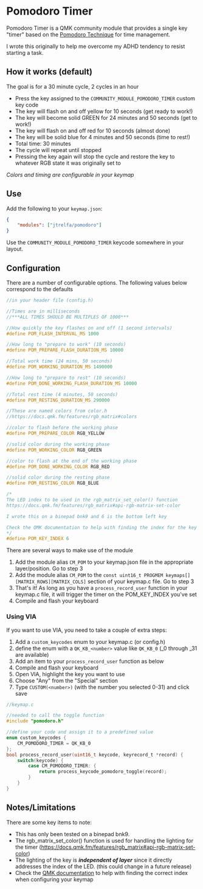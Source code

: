 # Pomodoro Timer

Pomodoro Timer is a QMK community module that provides a single key "timer" based on the <a href="https://en.wikipedia.org/wiki/Pomodoro_Technique" target="_blank" title="Pomodoro Technique on Wikipedia">Pomodoro Technique</a> for time management.

I wrote this originally to help me overcome my ADHD tendency to resist starting a task.

## How it works (default)

The goal is for a 30 minute cycle, 2 cycles in an hour

-   Press the key assigned to the `COMMUNITY_MODULE_POMODORO_TIMER` custom key code
-   The key will flash on and off yellow for 10 seconds (get ready to work!)
-   The key will become solid GREEN for 24 minutes and 50 seconds (get to work!)
-   The key will flash on and off red for 10 seconds (almost done)
-   The key will be solid blue for 4 minutes and 50 seconds (time to rest!)
-   Total time: 30 minutes
-   The cycle will repeat until stopped
-   Pressing the key again will stop the cycle and restore the key to whatever RGB state it was originally set to

_Colors and timing are configurable in your keymap_

## Use

Add the following to your `keymap.json`:

```json
{
    "modules": ["jtrelfa/pomodoro"]
}
```

Use the `COMMUNITY_MODULE_POMODORO_TIMER` keycode somewhere in your layout.

## Configuration

There are a number of configurable options. The following values below correspond to the defaults

```c
//in your header file (config.h)

//Times are in milliseconds
//***ALL TIMES SHOULD BE MULTIPLES OF 1000***

//How quickly the key flashes on and off (1 second intervals)
#define POM_FLASH_INTERVAL_MS 1000

//How long to "prepare to work" (10 seconds)
#define POM_PREPARE_FLASH_DURATION_MS 10000

//Total work time (24 mins, 50 seconds)
#define POM_WORKING_DURATION_MS 1490000

//How long to "prepare to rest" (10 seconds)
#define POM_DONE_WORKING_FLASH_DURATION_MS 10000

//Total rest time (4 minutes, 50 seconds)
#define POM_RESTING_DURATION_MS 290000

//These are named colors from color.h
//https://docs.qmk.fm/features/rgb_matrix#colors

//color to flash before the working phase
#define POM_PREPARE_COLOR RGB_YELLOW

//solid color during the working phase
#define POM_WORKING_COLOR RGB_GREEN

//color to flash at the end of the working phase
#define POM_DONE_WORKING_COLOR RGB_RED

//solid color during the resting phase
#define POM_RESTING_COLOR RGB_BLUE

/*
The LED index to be used in the rgb_matrix_set_color() function
https://docs.qmk.fm/features/rgb_matrix#api-rgb-matrix-set-color

I wrote this on a binepad bnk9 and 6 is the bottom left key

Check the QMK documentation to help with finding the index for the key you want to use
*/
#define POM_KEY_INDEX 6
```

There are several ways to make use of the module

1. Add the module alias `CM_POM` to your keymap.json file in the appropriate layer/position. Go to step 3
2. Add the module alias `CM_POM` to the `const uint16_t PROGMEM keymaps[][MATRIX_ROWS][MATRIX_COLS]` section of your keymap.c file. Go to step 3
3. That's it! As long as you have a `process_record_user` function in your keymap.c file, it will trigger the timer on the POM_KEY_INDEX you've set
4. Compile and flash your keyboard

### Using VIA

If you want to use VIA, you need to take a couple of extra steps:

1. Add a `custom_keycodes` enum to your keymap.c (or config.h)
2. define the enum with a `QK_KB_<number>` value like `QK_KB_0` (\_0 through \_31 are available)
3. Add an item to your `process_record_user` function as below
4. Compile and flash your keyboard
5. Open VIA, highlight the key you want to use
6. Choose "Any" from the "Special" section
7. Type `CUSTOM(<number>)` (with the number you selected 0-31) and click save

```c
//keymap.c

//needed to call the toggle function
#include "pomodoro.h"

//define your code and assign it to a predefined value
enum custom_keycodes {
    CM_POMODORO_TIMER = QK_KB_0
};
bool process_record_user(uint16_t keycode, keyrecord_t *record) {
    switch(keycode) {
        case CM_POMODORO_TIMER: {
            return process_keycode_pomodoro_toggle(record);
        }
    }
}
```

## Notes/Limitations

There are some key items to note:

-   This has only been tested on a binepad bnk9.
-   The rgb_matrix_set_color() function is used for handling the lighting for the timer (https://docs.qmk.fm/features/rgb_matrix#api-rgb-matrix-set-color)
-   The lighting of the key is **_independent of layer_** since it directly addresses the index of the LED. (this could change in a future release)
-   Check the [QMK documentation](https://docs.qmk.fm/features/rgb_matrix#common-configuration) to help with finding the correct index when configuring your keymap
